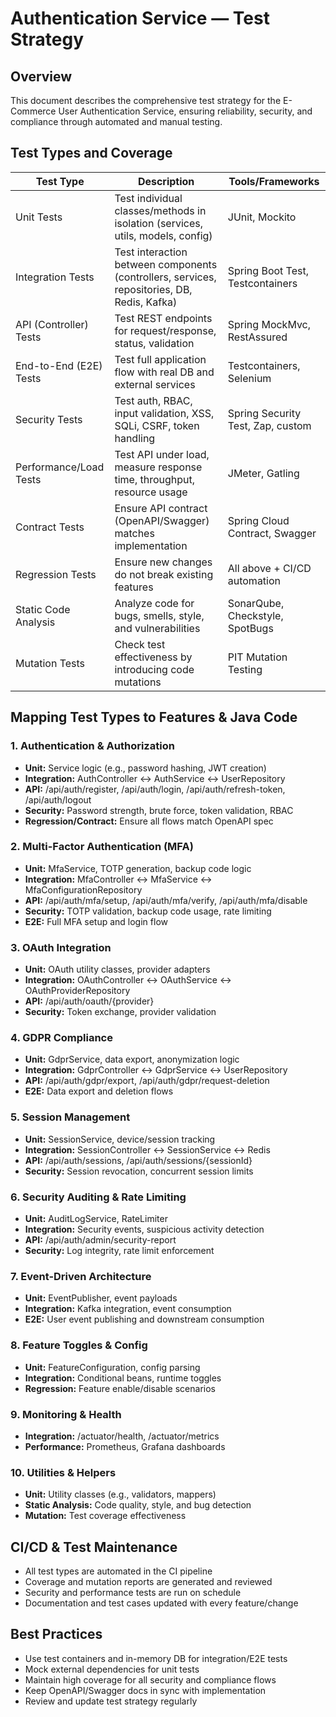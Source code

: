 # Authentication Service — Test Strategy

## Overview
This document describes the comprehensive test strategy for the E-Commerce User Authentication Service, ensuring reliability, security, and compliance through automated and manual testing.

## Test Types and Coverage

| Test Type              | Description                                                                                 | Tools/Frameworks                |
|------------------------|---------------------------------------------------------------------------------------------|---------------------------------|
| Unit Tests             | Test individual classes/methods in isolation (services, utils, models, config)              | JUnit, Mockito                  |
| Integration Tests      | Test interaction between components (controllers, services, repositories, DB, Redis, Kafka) | Spring Boot Test, Testcontainers|
| API (Controller) Tests | Test REST endpoints for request/response, status, validation                                | Spring MockMvc, RestAssured     |
| End-to-End (E2E) Tests | Test full application flow with real DB and external services                               | Testcontainers, Selenium        |
| Security Tests         | Test auth, RBAC, input validation, XSS, SQLi, CSRF, token handling                         | Spring Security Test, Zap, custom|
| Performance/Load Tests | Test API under load, measure response time, throughput, resource usage                      | JMeter, Gatling                 |
| Contract Tests         | Ensure API contract (OpenAPI/Swagger) matches implementation                               | Spring Cloud Contract, Swagger  |
| Regression Tests       | Ensure new changes do not break existing features                                           | All above + CI/CD automation    |
| Static Code Analysis   | Analyze code for bugs, smells, style, and vulnerabilities                                  | SonarQube, Checkstyle, SpotBugs |
| Mutation Tests         | Check test effectiveness by introducing code mutations                                      | PIT Mutation Testing            |

## Mapping Test Types to Features & Java Code

### 1. Authentication & Authorization
- **Unit:** Service logic (e.g., password hashing, JWT creation)
- **Integration:** AuthController ↔ AuthService ↔ UserRepository
- **API:** /api/auth/register, /api/auth/login, /api/auth/refresh-token, /api/auth/logout
- **Security:** Password strength, brute force, token validation, RBAC
- **Regression/Contract:** Ensure all flows match OpenAPI spec

### 2. Multi-Factor Authentication (MFA)
- **Unit:** MfaService, TOTP generation, backup code logic
- **Integration:** MfaController ↔ MfaService ↔ MfaConfigurationRepository
- **API:** /api/auth/mfa/setup, /api/auth/mfa/verify, /api/auth/mfa/disable
- **Security:** TOTP validation, backup code usage, rate limiting
- **E2E:** Full MFA setup and login flow

### 3. OAuth Integration
- **Unit:** OAuth utility classes, provider adapters
- **Integration:** OAuthController ↔ OAuthService ↔ OAuthProviderRepository
- **API:** /api/auth/oauth/{provider}
- **Security:** Token exchange, provider validation

### 4. GDPR Compliance
- **Unit:** GdprService, data export, anonymization logic
- **Integration:** GdprController ↔ GdprService ↔ UserRepository
- **API:** /api/auth/gdpr/export, /api/auth/gdpr/request-deletion
- **E2E:** Data export and deletion flows

### 5. Session Management
- **Unit:** SessionService, device/session tracking
- **Integration:** SessionController ↔ SessionService ↔ Redis
- **API:** /api/auth/sessions, /api/auth/sessions/{sessionId}
- **Security:** Session revocation, concurrent session limits

### 6. Security Auditing & Rate Limiting
- **Unit:** AuditLogService, RateLimiter
- **Integration:** Security events, suspicious activity detection
- **API:** /api/auth/admin/security-report
- **Security:** Log integrity, rate limit enforcement

### 7. Event-Driven Architecture
- **Unit:** EventPublisher, event payloads
- **Integration:** Kafka integration, event consumption
- **E2E:** User event publishing and downstream consumption

### 8. Feature Toggles & Config
- **Unit:** FeatureConfiguration, config parsing
- **Integration:** Conditional beans, runtime toggles
- **Regression:** Feature enable/disable scenarios

### 9. Monitoring & Health
- **Integration:** /actuator/health, /actuator/metrics
- **Performance:** Prometheus, Grafana dashboards

### 10. Utilities & Helpers
- **Unit:** Utility classes (e.g., validators, mappers)
- **Static Analysis:** Code quality, style, and bug detection
- **Mutation:** Test coverage effectiveness

## CI/CD & Test Maintenance
- All test types are automated in the CI pipeline
- Coverage and mutation reports are generated and reviewed
- Security and performance tests are run on schedule
- Documentation and test cases updated with every feature/change

## Best Practices
- Use test containers and in-memory DB for integration/E2E tests
- Mock external dependencies for unit tests
- Maintain high coverage for all security and compliance flows
- Keep OpenAPI/Swagger docs in sync with implementation
- Review and update test strategy regularly

